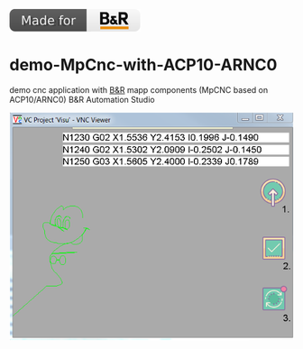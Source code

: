 [![Made For B&R](https://github.com/hilch/BandR-badges/blob/main/Made-For-BrAutomation.svg)](https://www.br-automation.com)

# demo-MpCnc-with-ACP10-ARNC0 
demo cnc application with [B&amp;R](https://www.br-automation.com) mapp components (MpCNC based on ACP10/ARNC0) B&amp;R Automation Studio

![Screenshot](https://github.com/hilch/demo-MpCnc-with-ACP10-ARNC0/blob/master/screenshot.PNG)

